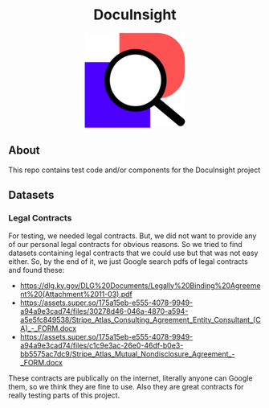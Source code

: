 <h1 align="center">DocuInsight</h1>
<p align="center">
    <img width="200" src="./assets/images/logo.png">
</p>

## About

This repo contains test code and/or components for the DocuInsight project

## Datasets

### Legal Contracts

For testing, we needed legal contracts. But, we did not want to provide any of our personal legal contracts for obvious reasons. So we tried to find datasets containing legal contracts that we could use but that was not easy either. So, by the end of it, we just Google search pdfs of legal contracts and found these:

- https://dlg.ky.gov/DLG%20Documents/Legally%20Binding%20Agreement%20(Attachment%2011-03).pdf
- https://assets.super.so/175a15eb-e555-4078-9949-a94a9e3cad74/files/30278d46-046a-4870-a594-a5e5fc849538/Stripe_Atlas_Consulting_Agreement_Entity_Consultant_(CA)_-_FORM.docx
- https://assets.super.so/175a15eb-e555-4078-9949-a94a9e3cad74/files/c1c9e3ac-26e0-46df-b0e3-bb5575ac7dc9/Stripe_Atlas_Mutual_Nondisclosure_Agreement_-_FORM.docx

These contracts are publically on the internet, literally anyone can Google them, so we think they are fine to use. Also they are great contracts for really testing parts of this project.
